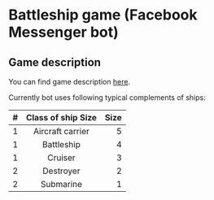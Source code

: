 # Battleship game (Facebook Messenger bot)

## Game description

You can find game description [here](https://en.wikipedia.org/wiki/Battleship_%28game%29#Description).

Currently bot uses following typical complements of ships:

| #   | Class of ship	Size  | Size  |
| --- |:--------------------:| -----:|
| 1 | Aircraft carrier | 5 |
| 1 | Battleship       | 4 |
| 1 | Cruiser          | 3 |
| 2 | Destroyer        | 2 |
| 2 | Submarine        | 1 |


